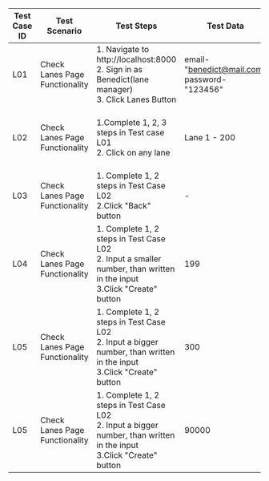 | Test Case ID | Test Scenario | Test Steps | Test Data | Expected Result | Actual Result | Status |
|---|---|---|---|---|---|---|
|L01| Check Lanes Page Functionality | 1. Navigate to http://localhost:8000 <br> 2. Sign in as Benedict(lane manager) <br> 3. Click Lanes Button <br> | email- "benedict@mail.com" <br> password- "123456" | All the lanes available in the database, should be visible | Expected Result | Pass | 
|L02| Check Lanes Page Functionality | 1.Complete 1, 2, 3 steps in Test case L01 <br> 2. Click on any lane | Lane 1 - 200 | Should be redirected to that lanes page, an input should be available, where capacity of lane can be edited and confirmed or canceled by below buttons | Expected Result | Pass |
|L03| Check Lanes Page Functionality | 1. Complete 1, 2 steps in Test Case L02 <br> 2.Click "Back" button | - | Should be redirected to Lanes page  http://localhost:8000/lanes | Expected Result | Pass |
|L04| Check Lanes Page Functionality | 1. Complete 1, 2 steps in Test Case L02 <br> 2. Input a smaller number, than written in the input <br> 3.Click "Create" button | 199 | "Create" button should be disabled | Expected Result | Pass | 
|L05| Check Lanes Page Functionality | 1. Complete 1, 2 steps in Test Case L02 <br> 2. Input a bigger number, than written in the input <br> 3.Click "Create" button | 300 | Should edit lane capacity and redirect to http://localhost:8000/lanes | Expected Result | Pass | 
|L05| Check Lanes Page Functionality | 1. Complete 1, 2 steps in Test Case L02 <br> 2. Input a bigger number, than written in the input <br> 3.Click "Create" button | 90000 | Should not edit lane capacity and inform about maximum number| Edits capacity and does not inform about maximum number | Fail |
